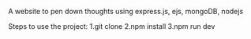 A website to pen down thoughts using express.js, ejs, mongoDB, nodejs

Steps to use the project:
1.git clone
2.npm install
3.npm run dev
